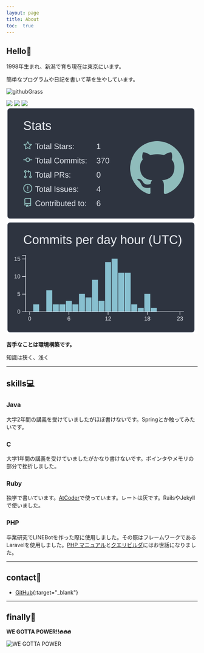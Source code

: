 ```yaml
---
layout: page
title: About
toc:  true
---
```


## Hello👋

1998年生まれ、新潟で育ち現在は東京にいます。

簡単なプログラムや日記を書いて草を生やしています。

![githubGrass](https://camo.githubusercontent.com/90d2298f7f9403df16c969f403dadf6f21ca61582bbe438b61a870a44388a9d7/68747470733a2f2f6769746875622d726561646d652d73746174732e76657263656c2e6170702f6170692f746f702d6c616e67732f3f757365726e616d653d74616b7530363232266c61796f75743d636f6d70616374267468656d653d73796e746877617665) 

[![](https://raw.githubusercontent.com/taku0622/taku0622/main/profile-summary-card-output/nord_dark/0-profile-details.svg)](https://github.com/vn7n24fzkq/github-profile-summary-cards)
[![](https://raw.githubusercontent.com/taku0622/taku0622/main/profile-summary-card-output/nord_dark/1-repos-per-language.svg)](https://github.com/vn7n24fzkq/github-profile-summary-cards) [![](https://raw.githubusercontent.com/taku0622/taku0622/main/profile-summary-card-output/nord_dark/2-most-commit-language.svg)](https://github.com/vn7n24fzkq/github-profile-summary-cards)
[![](https://raw.githubusercontent.com/jinwatanabe/jinwatanabe/main/profile-summary-card-output/nord_dark/3-stats.svg)](https://github.com/vn7n24fzkq/github-profile-summary-cards) [![](https://raw.githubusercontent.com/jinwatanabe/jinwatanabe/main/profile-summary-card-output/nord_dark/4-productive-time.svg)](https://github.com/vn7n24fzkq/github-profile-summary-cards)


**苦手なことは環境構築です。**

知識は狭く、浅く

***

##  skills💻

### Java　<i class="fab fa-java" style="font-size:1.2em;"></i>

大学2年間の講義を受けていましたがほぼ書けないです。Springとか触ってみたいです。

### C　<i class="fas fa-copyright" style="font-size:1.2em;"></i>

大学1年間の講義を受けていましたがかなり書けないです。ポインタやメモリの部分で挫折しました。

### Ruby　<i class="fas fa-gem" style="font-size:1.0em;"></i>

独学で書いています。[AtCoder](https://atcoder.jp/?lang=ja)で使っています。レートは灰です。RailsやJekyllで使いました。

### PHP　<i class="fab fa-php" style="font-size:1.2em;"></i>

卒業研究でLINEBotを作った際に使用しました。その際はフレームワークであるLaravelを使用しました。[PHP マニュアル](https://www.php.net/manual/ja/index.php)と[クエリビルダ](https://readouble.com/laravel/8.x/ja/queries.html)にはお世話になりました。

***

## contact🤝

- [GitHub](https://github.com/taku0622){:target="_blank"}

***

## finally🐉

**WE GOTTA POWER!!🔥🔥🔥**

![WE GOTTA POWER](https://i.pinimg.com/originals/89/7b/7e/897b7ef20f19ac795065763477dc7127.gif) 


